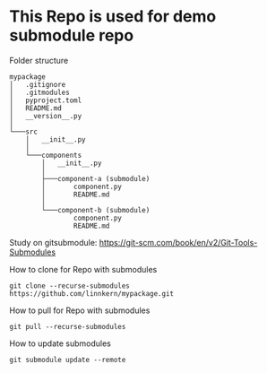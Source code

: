 # This Repo is used for demo submodule repo

Folder structure
```
mypackage
│   .gitignore
│   .gitmodules
│   pyproject.toml
│   README.md
│   __version__.py
│
└───src
    │   __init__.py
    │
    └───components
        │   __init__.py
        │
        ├───component-a (submodule)
        │       component.py
        │       README.md
        │
        └───component-b (submodule)
                component.py
                README.md

```

Study on gitsubmodule: https://git-scm.com/book/en/v2/Git-Tools-Submodules

How to clone for Repo with submodules
```shell
git clone --recurse-submodules https://github.com/linnkern/mypackage.git
```

How to pull for Repo with submodules
```shell
git pull --recurse-submodules
```

How to update submodules
```shell
git submodule update --remote
```